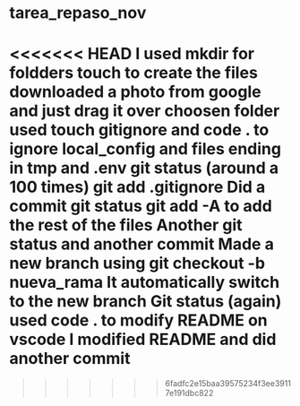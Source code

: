 # tarea_repaso_nov
<<<<<<< HEAD
I used mkdir for foldders
touch to create the files
downloaded a photo from google and just drag it over choosen folder
used touch gitignore and code . to ignore local_config and files ending in tmp and .env
git status (around a 100 times)
git add .gitignore
Did a commit
git status
git add -A to add the rest of the files
Another git status and another commit
Made a new branch using
git checkout -b nueva_rama
It automatically switch to the new branch
Git status (again)
used code . to modify README on vscode
I modified README and did another commit
=======

>>>>>>> 6fadfc2e15baa39575234f3ee39117e191dbc822
